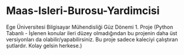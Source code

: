 # Maas-Isleri-Burosu-Yardimcisi
Ege Üniversitesi Bilgisayar Mühendisliği Güz Dönemi 1. Proje (Python Tabanlı - İşlenen konular ileri düzey olmadığından bu projenin daha üst versiyonları da olabilir/yapabilirsiniz. Bu proje sadece kaleciyi çalıştıran şutlardır. Kolay gelsin herkese.)
